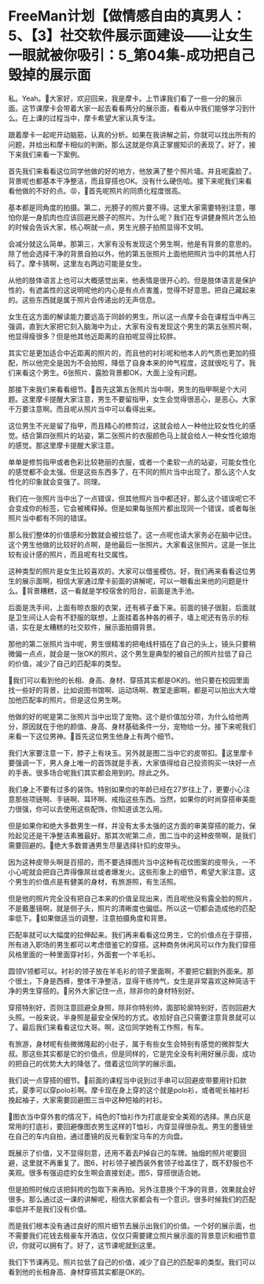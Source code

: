 # FreeMan计划【做情感自由的真男人：5、【3】社交软件展示面建设——让女生一眼就被你吸引：5_第04集-成功把自己毁掉的展示面

私。Yeah。🎼大家好，欢迎回来，我是摩卡。上节课我们看了一些一分的展示面。这节课摩卡会带着大家一起去看看两分的展示面，看看从中我们能够学习到什么。在上课的过程当中，摩卡希望大家认真专注。

跟着摩卡一起呢开动脑筋，认真的分析。如果在我讲解之前，你就可以找出所有的问题，并给出和摩卡相似的判断。那么这就是你真正掌握知识的表现了。好了，接下来我们来看一下案例。

首先我们来看看这位同学他做的好的地方，他放满了整个照片墙。并且呢露脸了。背景呢也都基本干净整洁，而且穿搭也OK。没有什么硬伤哈。接下来呢我们来看看他做的不好的点。😡，🎼首先呢照片的同质化程度很高。

基本都是同角度的拍摄。第二，光膀子的照片要不得。这里大家需要特别注意，哪怕你是一身肌肉也应该回避光膀子的照片。为什么呢？我们在专讲健身照片怎么拍的时候会告诉大家，核心啊就一点，男生光膀子拍照显得不文明。

会减分就这么简单。那第三，大家有没有发现这个男生啊，他是有背景的意思的。除了他会选择干净的背景自拍以外，他的第五张照片上面他把照片当中的其他人打码了。摩卡猜啊，这里左右两边可能是女生。

从他的肢体语言上也可以大概感觉出来，他表情是很开心的。但是肢体语言是保护性的，有遮盖性的这说明呢他的内心是有点点害羞，觉得不好意思。把自己藏起来的。这些东西就是属于照片会传递出的无声信息。

女生在这方面的解读能力要远高于同龄的男生。所以这一点摩卡会在课程当中再三强调，直到大家把它刻入脑海中为止，大家有没有发现这个男生的第五张照片啊，他显得瘦很多？但是他其他近距离的自拍呢显得比较胖。

其实它是更加适合中近距离的照片的，而且他的衬衫呢和他本人的气质也更加的搭配，所以他完全是因为不会拍照，降低了自身本来的帅气程度，这就很吃亏了。我们来看这个男生。6张照片、露脸背景都OK，大面上没有问题。

那接下来我们来看看细节。🎼首先这第五张照片当中啊，男生的指甲啊是个大问题。这里摩卡提醒大家注意，男生不要留指甲，女生会觉得很恶心，是恶心。大家千万要注意啊。而且呢从照片当中可以看得出来。

这位男生不光是留了指甲，而且精心的修剪过，这就会给人一种他比较女性化的感觉。结合第四张照片的站姿，第二张照片的衣服颜色马上就会给人一种女性化娘炮的感觉。那这里摩卡提醒大家注意。

单单是修剪指甲或者色彩比较艳丽的衣服，或者一个柔软一点的站姿，可能女性化的感觉都不会太强。但是这些东西多了，在不同的照片当中出现了。那么这个人女性化的印象就会变强了。同理。

我们在一张照片当中出了一点错误，但其他照片当中都还好，那么这个错误呢它不会变成你的标签，它会被稀释掉。但是如果每张照片都出现同一个错误，或者每张照片当中都有不同的错误。

那么我们整体的价值感和分数就会被拉低了。这一点呢也请大家务必在脑中记住。这个男生他做的比较好的点啊，是他最后一张照片。大家看这张照片。这是一张比较有设计感的照片，而且呢有社交属性。

这种类型的照片是女生比较喜欢的，大家可以借鉴模仿。好，我们再来看看这位男生的展示面啊，相信大家通过摩卡前面的讲解呢，可以一眼看出来他的问题是什么。🎼背景糟糕，这一看就是学校宿舍的阳台，前面是洗手池。

后面是洗手间，上面有晾衣服的衣架，还有裤子垂下来。前面的镜子很脏，后面就是卫生间让人会有不舒服的联想，上面挂着各种各的裤子，墙上呢还有告示的标语，实在是太糟糕的社交软件，展示面拍摄背景。

那他的第二张照片当中呢，男生很精准的把电线杆插在了自己的头上，镜头只要稍微偏一点点，就会是一张OK的照片。这个男生是典型的被自己的照片拉低了自己的价值，减少了自己的匹配率的类型。

🎼我们可以看到他的长相、身高、身材、穿搭其实都是OK的。他只要在校园里面找一些好的背景，比如说图书馆啊、运动场啊、教室走廊啊，都是可以拍出大大增加他匹配率的照片。但是这位男生啊。

他做的好的呢是第二张照片当中出现了宠物。这个是价值加分项，为什么给他两分，原因就在于他的颜值、身高、身材基础条件一分，宠物给一分。接下来呢我们来看一下这位男神。🎼首先这位男生他身上有两个细节。

我们大家要注意一下，脖子上有块玉。另外就是图二当中它的皮带扣。🎼这里摩卡要强调一下，男人身上唯一的首饰就是手表，大家值得给自己投资购买一块好一点的手表。很多场合呢我们其实都会用到的。除此之外。

我们身上不要有过多的装饰。特别如果你的年龄已经在27岁往上了，更要小心注意那些项链啊、手链啊、耳环啊、戒指这些东西。当然，如果你的时尚穿搭审美能力很强，你可以去使用这些配饰，你知道该怎么用。

但是如果你和绝大多数男生一样，并没有太多太强的这方面的审美穿搭的能力，保险起见还是干净整洁素雅最好。那其次呢第二点，图二当中的这种皮带啊，是我们需要回避的。🎼绝大多数普通男生尽量选择针扣的皮带头。

因为这种皮带头啊是百搭的，而不要选择图片当中这种有花纹图案的皮带头，一不小心呢就会把自己弄得像屌丝或者爆发火。这些形象上的细节，希望大家注意。这个男生的价值点是有健美的身材，有旅游照，有生活照。

但是他的照片完全没有把自己本来的价值呈现出来，而且呢他没有露全脸的照片，不是戴墨镜啊，就是侧子头，照片的清晰度也偏低。所以这一切都会造成他的匹配率低下。🎼如果做适当的调整，注意拍摄角度和背景。

匹配率就可以大幅度的拉伸起来。我们再来看看这位男生，它的价值点在于穿搭，所有进入职场的男生都可以考虑借鉴它的穿搭。这种商务休闲风可以作为我们穿搭风格里面的一种里面穿衬衫，外面套一个羊毛衫。

圆领V领都可以。衬衫的领子放在羊毛衫的领子里面啊，不要把它翻到外面来。那个很土，下身是西裤，整体干净整洁，显得干练帅气，女生是非常喜欢这种简洁干净的男生穿搭的。🎼另外大家记住一点，除非你的身材特别好。

穿搭特别好，否则注意回避全身照，除非你特别帅，面部轮廓特别好，否则回避大头照。一般来说，半身照是最安全保险的方式。收拾好自己只需要注意背景就可以了。最后我们来看看这位大哥。啊，这位同学她有工作照，有车。

有旅游，身材呢有些微微隆起的小肚子，属于有些女生会特别有感觉的微胖型大叔。那这些其实都是它的价值点，但是同样的，它是完全没有利用好展示面，成功的把自己的优势大大的降低了。借着这位同学的展示面。

我们说一点穿搭的细节。🎼前面的课程当中说到过手串可以回避皮带要用针扣款式，夏季可以穿polo衫啊。摩卡现在身上穿的这个就是polo衫，或者呢长袖衬衫挽起袖子，大家需要回避图三当中这种短袖的衬衫。

🎼图衣当中穿外套的情况下，纯色的T恤衫作为打底是安全美观的选择。黑白灰是常用的打底衫，要回避像图衣男生这样的T恤衫，内穿显得很杂乱。男生的墨镜坐在自己的车内自拍，通过墨镜的反光看到宝马车的方向盘。

既展示了价值，又不显得刻意，还用不着去P掉自己的车牌。抽烟的照片呢要回避，这里就不再重复了。图6，衬衫领子被西装外套领子给盖住了，既不舒服也不美观。很多有强迫症的女生啊会直接划走。图5，穿搭很适合她。

但是拍照时候应该把斜挎的包取下来再拍。另外注意换个干净的背景，效果就会好很多。那么通过这一课的讲解呢，相信大家都会有一个意识。很多时候我们的匹配率低并不是我们没有价值。

而是我们根本没有通过良好的照片细节去展示出我们的价值。一个好的展示面，也不需要我们花钱去租豪车开酒店，仅仅只需要建立照片展示面的背景意识和细节意识，你就可以拥有了。好了，这节课呢就到这里。

我们下节课再见。照片拉低了自己的价值，减少了自己的匹配率的类型。我们可以看到他的长相身高、身材穿搭其实都是OK的。

